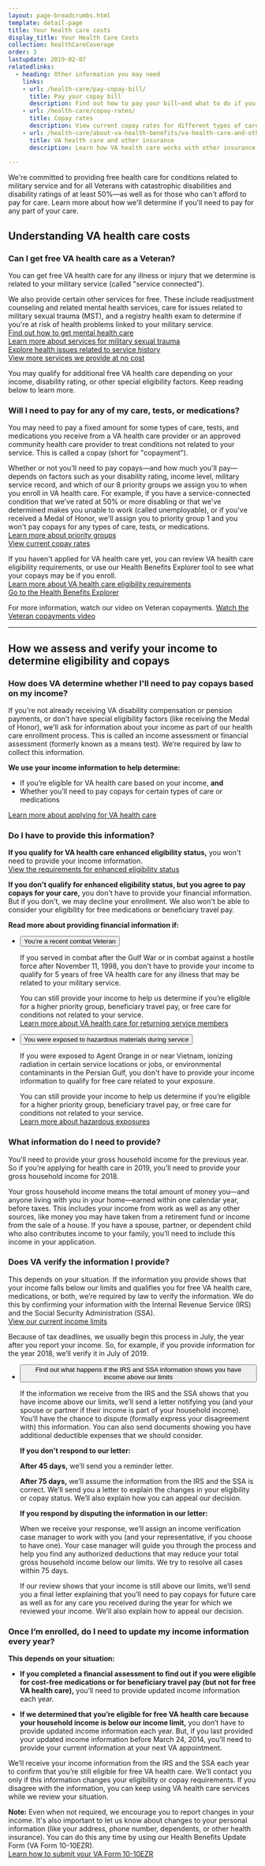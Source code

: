 ```yaml
---
layout: page-breadcrumbs.html
template: detail-page
title: Your health care costs
display_title: Your Health Care Costs
collection: healthCareCoverage
order: 3
lastupdate: 2019-02-07
relatedlinks:
  - heading: Other information you may need
    links:
    - url: /health-care/pay-copay-bill/
      title: Pay your copay bill
      description: Find out how to pay your bill—and what to do if you disagree with the charges or are struggling to make your payments.
    - url: /health-care/copay-rates/
      title: Copay rates
      description: View current copay rates for different types of care, tests, and medications.
    - url: /health-care/about-va-health-benefits/va-health-care-and-other-insurance/
      title: VA health care and other insurance
      description: Learn how VA health care works with other insurance (like a private insurance plan, Medicare, Medicaid, or TRICARE).
      
---
```


<div itemscope itemtype="http://schema.org/FAQPage">
<div class="va-introtext">

We're committed to providing free health care for conditions related to military service and for all Veterans with catastrophic disabilities and disability ratings of at least 50%—as well as for those who can't afford to pay for care. Learn more about how we'll determine if you'll need to pay for any part of your care.

</div>

<h2>Understanding VA health care costs</h2>

<div itemscope itemtype="http://schema.org/Question">
<h3 itemprop="name">Can I get free VA health care as a Veteran?</h3>
<div itemprop="acceptedAnswer" itemscope itemtype="http://schema.org/Answer">
<div itemprop="text">

You can get free VA health care for any illness or injury that we determine is related to your military service (called "service connected"). <br>

We also provide certain other services for free. These include readjustment counseling and related mental health services, care for issues related to military sexual trauma (MST), and a registry health exam to determine if you're at risk of health problems linked to your military service. <br>
[Find out how to get mental health care](/health-care/health-needs-conditions/mental-health/) <br>
[Learn more about services for military sexual trauma](/health-care/health-needs-conditions/military-sexual-trauma/) <br>
[Explore health issues related to service history](/health-care/health-needs-conditions/health-issues-related-to-service-era/) <br>
[View more services we provide at no cost](/health-care/copay-rates/#exempt)

You may qualify for additional free VA health care depending on your income, disability rating, or other special eligibility factors. Keep reading below to learn more.

</div>
</div>
</div>

<div itemscope itemtype="http://schema.org/Question">
<h3 itemprop="name">Will I need to pay for any of my care, tests, or medications?</h3>
<div itemprop="acceptedAnswer" itemscope itemtype="http://schema.org/Answer">
<div itemprop="text">

You may need to pay a fixed amount for some types of care, tests, and medications you receive from a VA health care provider or an approved community health care provider to treat conditions not related to your service. This is called a copay (short for "copayment"). 

Whether or not you'll need to pay copays—and how much you'll pay—depends on factors such as your disability rating, income level, military service record, and which of our 8 priority groups we assign you to when you enroll in VA health care. For example, if you have a service-connected condition that we've rated at 50% or more disabling or that we've determined makes you unable to work (called unemployable), or if you've received a Medal of Honor, we'll assign you to priority group 1 and you won't pay copays for any types of care, tests, or medications. <br>
[Learn more about priority groups](https://www.va.gov/HEALTHBENEFITS/resources/publications/hbco/hbco_enrollment_eligibility.asp)<br>
[View current copay rates](/health-care/copay-rates/)

If you haven't applied for VA health care yet, you can review VA health care eligibility requirements, or use our Health Benefits Explorer tool to see what your copays may be if you enroll. <br>
[Learn more about VA health care eligibility requirements](/health-care/eligibility/)<br>
[Go to the Health Benefits Explorer](http://hbexplorer.vacloud.us/)

For more information, watch our video on Veteran copayments.
[Watch the Veteran copayments video](https://www.youtube.com/watch?v=gNlM8FHzMQI&feature=youtu.be)

</div>
</div>
</div>

------

<h2>How we assess and verify your income to determine eligibility and copays</h2>

<div itemscope itemtype="http://schema.org/Question">
<h3 itemprop="name">How does VA determine whether I'll need to pay copays based on my income?</h3>
<div itemprop="acceptedAnswer" itemscope itemtype="http://schema.org/Answer">
<div itemprop="text">

If you're not already receiving VA disability compensation or pension payments, or don't have special eligibility factors (like receiving the Medal of Honor), we'll ask for information about your income as part of our health care enrollment process. This is called an income assessment or financial assessment (formerly known as a means test). We’re required by law to collect this information. 

**We use your income information to help determine:**
- If you’re eligible for VA health care based on your income, **and**
- Whether you’ll need to pay copays for certain types of care or medications

[Learn more about applying for VA health care](/health-care/apply/)

</div>
</div>
</div>

<div itemscope itemtype="http://schema.org/Question">
<h3 itemprop="name">Do I have to provide this information?</h3>
<div itemprop="acceptedAnswer" itemscope itemtype="http://schema.org/Answer">
<div itemprop="text">

<b>If you qualify for VA health care enhanced eligibility status,</b> you won't need to provide your income information. <br>
[View the requirements for enhanced eligibility status](/health-care/eligibility/#enhanced)

<b>If you don't qualify for enhanced eligibility status, but you agree to pay copays for your care,</b> you don't have to provide your financial information. But if you don't, we may decline your enrollment. We also won't be able to consider your eligibility for free medications or beneficiary travel pay.

<b>Read more about providing financial information if:</b>

<div class="usa-accordion">
<ul class="usa-unstyled-list">
<li>
<button class="usa-button-unstyled usa-accordion-button" aria-controls="questions-combat">You’re a recent combat Veteran</button>
<div id="questions-combat" class="usa-accordion-content">

If you served in combat after the Gulf War or in combat against a hostile force after November 11, 1998, you don't have to provide your income to qualify for 5 years of free VA health care for any illness that may be related to your military service.

You can still provide your income to help us determine if you’re eligible for a higher priority group, beneficiary travel pay, or free care for conditions not related to your service.<br>
<a href="https://www.va.gov/HEALTHBENEFITS/apply/returning_servicemembers.asp">Learn more about VA health care for returning service members</a>

</div>
</li>
<li>
<button class="usa-button-unstyled usa-accordion-button" aria-controls="questions-hazards">You were exposed to hazardous materials during service</button>
<div id="questions-hazards" class="usa-accordion-content">

If you were exposed to Agent Orange in or near Vietnam, ionizing radiation in certain service locations or jobs, or environmental contaminants in the Persian Gulf, you don't have to provide your income information to qualify for free care related to your exposure. 

You can still provide your income to help us determine if you’re eligible for a higher priority group, beneficiary travel pay, or free care for conditions not related to your service. <br>
<a href="/disability/eligibility/hazardous-materials-exposure/">Learn more about hazardous exposures</a>

</div>
</li>
</ul>
</div>

</div>
</div>
</div>

<div itemscope itemtype="http://schema.org/Question">
<h3 itemprop="name">What information do I need to provide?</h3>
<div itemprop="acceptedAnswer" itemscope itemtype="http://schema.org/Answer">
<div itemprop="text">

You’ll need to provide your gross household income for the previous year. So if you’re applying for health care in 2019, you’ll need to provide your gross household income for 2018.

Your gross household income means the total amount of money you—and anyone living with you in your home—earned within one calendar year, before taxes. This includes your income from work as well as any other sources, like money you may have taken from a retirement fund or income from the sale of a house. If you have a spouse, partner, or dependent child who also contributes income to your family, you’ll need to include this income in your application.

</div>
</div>
</div>

<div itemscope itemtype="http://schema.org/Question">
<h3 itemprop="name">Does VA verify the information I provide?</h3>
<div itemprop="acceptedAnswer" itemscope itemtype="http://schema.org/Answer">
<div itemprop="text">

This depends on your situation. If the information you provide shows that your income falls below our limits and qualifies you for free VA health care, medications, or both, we’re required by law to verify the information. We do this by confirming your information with the Internal Revenue Service (IRS) and the Social Security Administration (SSA). <br>
[View our current income limits]( http://nationalincomelimits.vaftl.us/)

Because of tax deadlines, we usually begin this process in July, the year after you report your income. So, for example, if you provide information for the year 2018, we’ll verify it in July of 2019.

<div class="usa-accordion">
<ul class="usa-unstyled-list">
<li>
<button class="usa-button-unstyled usa-accordion-button" aria-controls="verification-process">Find out what happens if the IRS and SSA information shows you have income above our limits</button>
<div id="verification-process" class="usa-accordion-content">

If the information we receive from the IRS and the SSA shows that you have income above our limits, we’ll send a letter notifying you (and your spouse or partner if their income is part of your household income). You’ll have the chance to dispute (formally express your disagreement with) this information. You can also send documents showing you have additional deductible expenses that we should consider. 

<b>If you don't respond to our letter:</b>

**After 45 days,** we’ll send you a reminder letter.

**After 75 days,** we’ll assume the information from the IRS and the SSA is correct. We’ll send you a letter to explain the changes in your eligibility or copay status. We’ll also explain how you can appeal our decision.

<b>If you respond by disputing the information in our letter:</b>

When we receive your response, we’ll assign an income verification case manager to work with you (and your representative, if you choose to have one). Your case manager will guide you through the process and help you find any authorized deductions that may reduce your total gross household income below our limits. We try to resolve all cases within 75 days.

If our review shows that your income is still above our limits, we’ll send you a final letter explaining that you’ll need to pay copays for future care as well as for any care you received during the year for which we reviewed your income. We’ll also explain how to appeal our decision.

</div>
</li>
</li>
</ul>
</div>

</div>
</div>
</div>

<div itemscope itemtype="http://schema.org/Question">
<h3 itemprop="name">Once I’m enrolled, do I need to update my income information every year?</h3>
<div itemprop="acceptedAnswer" itemscope itemtype="http://schema.org/Answer">
<div itemprop="text">

<b>This depends on your situation:</b>

- **If you completed a financial assessment to find out if you were eligible for cost-free medications or for beneficiary travel pay (but not for free VA health care),** you’ll need to provide updated income information each year.

- **If we determined that you’re eligible for free VA health care because your household income is below our income limit,** you don’t have to provide updated income information each year. But, if you last provided your updated income information before March 24, 2014, you’ll need to provide your current information at your next VA appointment. </br>

We’ll receive your income information from the IRS and the SSA each year to confirm that you’re still eligible for free VA health care. We’ll contact you only if this information changes your eligibility or copay requirements. If you disagree with the information, you can keep using VA health care services while we review your situation.

**Note:** Even when not required, we encourage you to report changes in your income. It's also important to let us know about changes to your personal information (like your address, phone number, dependents, or other health insurance). You can do this any time by using our Health Benefits Update Form (VA Form 10-10EZR). <br>
[Learn how to submit your VA Form 10-10EZR](/health-care/update-health-information/) 

</div>
</div>
</div>
</div>
